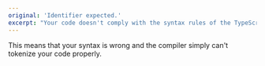 ```yaml
---
original: 'Identifier expected.'
excerpt: "Your code doesn't comply with the syntax rules of the TypeScript language"
---
```


This means that your syntax is wrong and the compiler simply can't tokenize your code properly.
